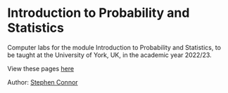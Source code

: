 # Introduction to Probability and Statistics

Computer labs for the module Introduction to Probability and Statistics, to be taught at the University of York, UK, in the academic year 2022/23.

View these pages [here](https://sbconnor.github.io/IPS/)

Author: [Stephen Connor](http://www-users.york.ac.uk/~sbc502/)
